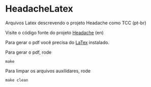 # HeadacheLatex
Arquivos Latex descrevendo o projeto Headache como TCC (pt-br)

Visite o código fonte do projeto [Headache](https://github.com/LucasMW/Headache) (en)

Para gerar o pdf você precisa do [LaTex](https://www.latex-project.org/get/) instalado.

Para gerar o pdf, rode 
    
    make

Para limpar os arquivos auxilidares, rode

    make clean
